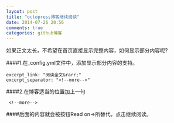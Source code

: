 ```yaml
---
layout: post
title: "octopress博客继续阅读"
date: 2014-07-26 20:56
comments: true
categories: github博客
---
```




如果正文太长，不希望在首页直接显示完整内容，如何显示部分内容呢?

<!--more-->

####1.在_config.yml文件中，添加显示部分内容的支持。

    excerpt_link: "阅读全文&rarr;"  
    excerpt_separator: "<!--more-->"

####2.在博客适当的位置加上一句
     
     <!--more-->

####后面的内容就会被按钮Read on→所替代，点击继续阅读。